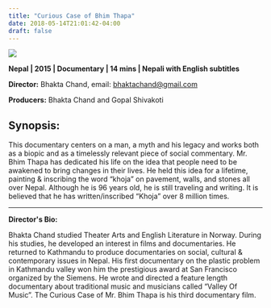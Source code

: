 ```yaml
---
title: "Curious Case of Bhim Thapa"
date: 2018-05-14T21:01:42-04:00
draft: false
---
```


![](/images/bhim-thapa.png)

**Nepal | 2015 | Documentary | 14 mins | Nepali with English subtitles**

**Director:**  Bhakta Chand, email: bhaktachand@gmail.com

**Producers:** Bhakta Chand and Gopal Shivakoti

## Synopsis:

This documentary centers on a man, a myth and his legacy and works both as a biopic and as a timelessly relevant piece of social commentary. Mr. Bhim Thapa has dedicated his life on the idea that people need to be awakened to bring changes in their lives. He held this idea for a lifetime, painting & inscribing the word “khoja” on pavement, walls, and stones all over Nepal. Although he is 96 years old, he is still traveling and writing. It is believed that he has written/inscribed “Khoja” over 8 million times.

---

**Director's Bio:**

Bhakta Chand studied Theater Arts and English Literature in Norway. During his studies, he developed an interest in films and documentaries. He returned to Kathmandu to produce documentaries on social, cultural & contemporary issues in Nepal. His first documentary on the plastic problem in Kathmandu valley won him the prestigious award at San Francisco organized by the Siemens. He wrote and directed a feature length documentary about traditional music and musicians called “Valley Of Music”. The Curious Case of Mr. Bhim Thapa is his third documentary film.

